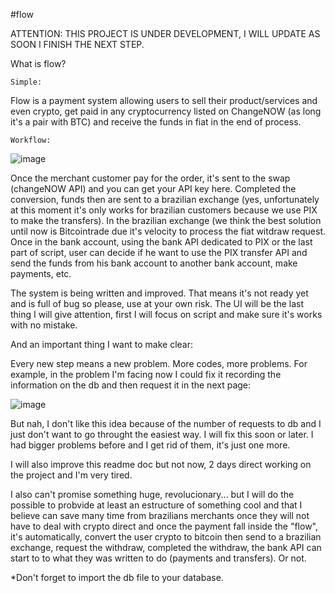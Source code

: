 #flow

ATTENTION: THIS PROJECT IS UNDER DEVELOPMENT, I WILL UPDATE AS SOON I FINISH THE NEXT STEP.

What is flow?

    Simple:

Flow is a payment system allowing users to sell their product/services and even crypto, get paid in any cryptocurrency listed on ChangeNOW (as long it's a pair with BTC) and receive the funds in fiat in the end of process.

    Workflow:

![image](https://user-images.githubusercontent.com/30437560/169939780-7c10f990-33b3-4dba-b471-266686ea57bc.png)

Once the merchant customer pay for the order, it's sent to the swap (changeNOW API) and you can get your API key here. Completed the conversion, funds then are sent to a brazilian exchange (yes, unfortunately at this moment it's only works for brazilian customers because we use PIX to make the transfers). In the brazilian exchange (we think the best solution until now is Bitcointrade due it's velocity to process the fiat witdraw request. Once in the bank account, using the bank API dedicated to PIX or the last part of script, user can decide if he want to use the PIX transfer API and send the funds from his bank account to another bank account, make payments, etc.

The system is being written and improved. That means it's not ready yet and is full of bug so please, use at your own risk. The UI will be the last thing I will give attention, first I will focus on script and make sure it's works with no mistake.

And an important thing I want to make clear:

Every new step means a new problem. More codes, more problems. For example, in the problem I'm facing now I could fix it recording the information on the db and then request it in the next page:

![image](https://user-images.githubusercontent.com/30437560/169939752-973f205b-b9b5-4173-9f5f-c54d45f8c82a.png)

But nah, I don't like this idea because of the number of requests to db and I just don't want to go throught the easiest way. I will fix this soon or later. I had bigger problems before and I get rid of them, it's just one more.

I will also improve this readme doc but not now, 2 days direct working on the project and I'm very tired.

I also can't promise something huge, revolucionary... but I will do the possible to probvide at least an estructure of something cool and that I believe can save many time from brazilians merchants once they will not have to deal with crypto direct and once the payment fall inside the "flow", it's automatically, convert the user crypto to bitcoin then send to a brazilian exchange, request the withdraw, completed the withdraw, the bank API can start to to what they was written to do (payments and transfers). Or not.

*Don't forget to import the db file to your database.
